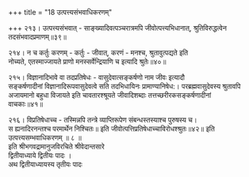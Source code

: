 +++
title = "18 उत्पत्त्यसंभवाधिकरणम्"

+++
२१३। उत्पत्त्यसंभवात् - साङ्ख्यादिवत्पञ्चरात्रमपि जीवोत्पत्त्यभिधानात्, श्रुतिविरुद्धत्वेन  
तदसंभवादप्रमाणम्॥३९॥

२१४। न च कर्तुः करणम् - कर्तुः - जीवात्, करणं - मनश्च, श्रुतावुत्पद्यते इति  
नोच्यते, एतस्माज्जायते प्राणो मनस्सर्वेन्द्रियाणि च इत्यादि श्रुतेः॥४०॥

२१५। विज्ञानादिभावे वा तदप्रतिषेधः - वासुदेवात्सङ्कर्षणो नाम जीवः इत्यादौ  
सङ्कर्षणादीनां विज्ञानादिरूपवासुदेवत्वे सति तदभिधायिनः प्रामाण्यानिषेध:। परब्रह्मवासुदेवस्य श्रुतावपि  
अजायमानो बहुधा विजायते इति चावतारश्श्रूयते जीवादिशब्दाः तत्तच्छरीरकसङ्कर्षणादीनां  
वाचकाः॥४१॥

२१६। विप्रतिषेधाच्च - तस्मिन्नपि तन्त्रे व्याप्तिरूपेण संबन्धस्तस्याश्च पुरुषस्य च।  
स ह्यनादिरनन्तश्च परमार्थेन निश्चितः॥ इति जीवोत्पत्तिप्रतिषेधाच्चाविरोधश्श्रुतः॥४२॥ इति  
उत्पत्त्यसम्भवाधिकरणम् ॥ ८ ॥  
इति श्रीभगवद्रामानुजविरचिते श्रीवेदान्तसारे  
द्वितीयाध्याये द्वितीयः पादः ।  
अथ द्वितीयाध्यायस्य तृतीयः पादः